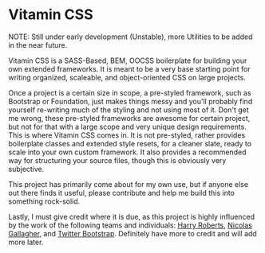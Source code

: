 Vitamin CSS
==========

NOTE: Still under early development (Unstable), more Utilities to be added in the near future.

Vitamin CSS is a SASS-Based, BEM, OOCSS boilerplate for building your own extended frameworks. It is meant to be a very base starting point for writing organized, scaleable, and object-oriented CSS on large projects.

Once a project is a certain size in scope, a pre-styled framework, such as Bootstrap or Foundation, just makes things messy and you'll probably find yourself re-writing much of the styling and not using most of it. Don't get me wrong, these pre-styled frameworks are awesome for certain project, but not for that with a large scope and very unique design requirements. This is where Vitamin CSS comes in. It is not pre-styled, rather provides boilerplate classes and extended style resets, for a cleaner slate, ready to scale into your own custom framework. It also provides a recommended way for structuring your source files, though this is obviously very subjective.

This project has primarily come about for my own use, but if anyone else out there finds it useful, please contribute and help me build this into something rock-solid.

Lastly, I must give credit where it is due, as this project is highly influenced by the work of the following teams and individuals: <a href="https://github.com/csswizardry">Harry Roberts</a>, <a href="https://github.com/necolas">Nicolas Gallagher</a>, and <a href="https://github.com/twbs">Twitter Bootstrap</a>. Definitely have more to credit and will add more later.
